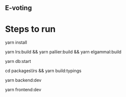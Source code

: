 ## E-voting 

# Steps to run 

yarn install

yarn lrs:build && yarn pallier:build && yarn elgammal:build

yarn db:start

cd packages\lrs && yarn build:typings 

yarn backend:dev
 
yarn frontend:dev


